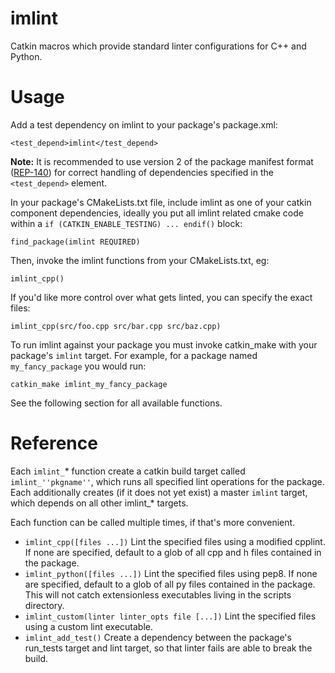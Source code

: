 imlint
=======

Catkin macros which provide standard linter configurations for C++ and Python.

# Usage
Add a test dependency on imlint to your package's package.xml:
```
<test_depend>imlint</test_depend>
```
**Note:** It is recommended to use version 2 of the package manifest format ([REP-140](http://www.ros.org/reps/rep-0140.html)) for correct handling of dependencies specified in the `<test_depend>` element.

In your package's CMakeLists.txt file, include imlint as one of your catkin
component dependencies, ideally you put all imlint related cmake code within a 
```if (CATKIN_ENABLE_TESTING) ... endif()``` block:
```
find_package(imlint REQUIRED)
```
Then, invoke the imlint functions from your CMakeLists.txt, eg:
```
imlint_cpp()
```
If you'd like more control over what gets linted, you can specify the exact
files:
```
imlint_cpp(src/foo.cpp src/bar.cpp src/baz.cpp)
```
To run imlint against your package you must invoke catkin_make with your
package's ```imlint``` target.
For example, for a package named ```my_fancy_package``` you would run:
```
catkin_make imlint_my_fancy_package
```
See the following section for all available functions.

# Reference
Each ```imlint_```* function create a catkin build target called
```imlint_''pkgname''```, which runs all specified lint operations for the
package. Each additionally creates (if it does not yet exist) a master
```imlint``` target, which depends on all other imlint_* targets.

Each function can be called multiple times, if that's more convenient.
  * ```imlint_cpp([files ...])```
  Lint the specified files using a modified cpplint. If none are specified, default to a glob of all cpp and h files contained in the package.
  * ```imlint_python([files ...])```
  Lint the specified files using pep8. If none are specified, default to a glob of all py files contained in the package. This will not catch extensionless executables living in the scripts directory.
  * ```imlint_custom(linter linter_opts file [...])```
  Lint the specified files using a custom lint executable.
  * ```imlint_add_test()```
  Create a dependency between the package's run_tests target and lint target, so that linter fails are able to break the build.
